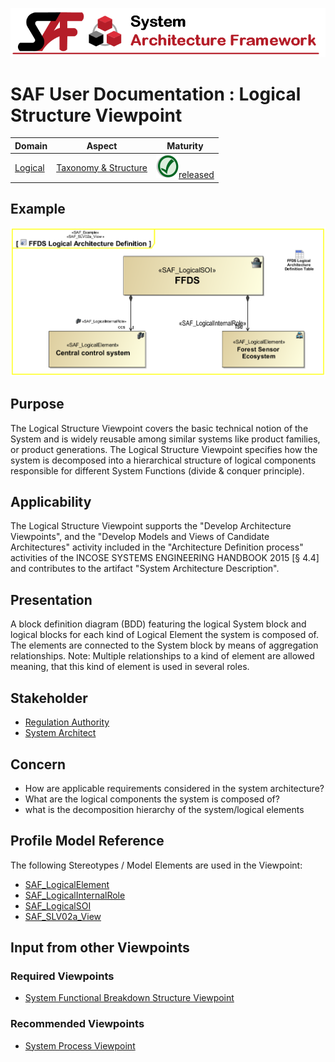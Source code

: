 ![System Architecture Framework](../diagrams/Banner_SAF.png)
# SAF User Documentation : Logical Structure Viewpoint
|**Domain**|**Aspect**|**Maturity**|
| --- | --- | --- |
|[Logical](../domains.md#Domain-Logical)|[Taxonomy & Structure](../aspects.md#Aspect-Taxonomy-&-Structure)|![Released](../diagrams/Symbol_confirmed.png )[released](../using-saf/maturity.md#released)|
## Example
![Logical-Structure-Viewpoint-primary-example.svg](../diagrams/vp-examples/Logical-Structure-Viewpoint-primary-example.svg)
## Purpose
The Logical Structure Viewpoint covers the basic technical notion of the System and is widely reusable among similar systems like product families, or product generations. The Logical Structure Viewpoint specifies how the system is decomposed into a hierarchical structure of logical components responsible for different System Functions (divide & conquer principle).
## Applicability
The Logical Structure Viewpoint supports the "Develop Architecture Viewpoints", and the "Develop Models and Views of Candidate Architectures" activity included in the "Architecture Definition process" activities of the INCOSE SYSTEMS ENGINEERING HANDBOOK 2015 [§ 4.4] and contributes to the artifact "System Architecture Description".
## Presentation
A block definition diagram (BDD) featuring the logical System block and logical blocks for each kind of Logical Element the system is composed of. The elements are connected to the System block by means of aggregation relationships. 
Note: Multiple relationships to a kind of element are allowed meaning, that this kind of element is used in several roles.

## Stakeholder
* [Regulation Authority](../stakeholders.md#Regulation-Authority)
* [System Architect](../stakeholders.md#System-Architect)
## Concern
* How are applicable requirements considered in the system architecture?
* What are the logical components the system is composed of?
* what is the decomposition hierarchy of the system/logical elements
## Profile Model Reference
The following Stereotypes / Model Elements are used in the Viewpoint:
* [SAF_LogicalElement](../stereotypes.md#SAF_LogicalElement)
* [SAF_LogicalInternalRole](../stereotypes.md#SAF_LogicalInternalRole)
* [SAF_LogicalSOI](../stereotypes.md#SAF_LogicalSOI)
* [SAF_SLV02a_View](../stereotypes.md#SAF_SLV02a_View)
## Input from other Viewpoints
### Required Viewpoints
* [System Functional Breakdown Structure Viewpoint](System-Functional-Breakdown-Structure-Viewpoint.md)
### Recommended Viewpoints
* [System Process Viewpoint](System-Process-Viewpoint.md)
